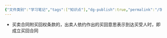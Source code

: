 ```yaml
---
{"文件类别":"学习笔记","tags":["知识点"],"dg-publish":true,"permalink":"/学习笔记studyup/知识点cheese/买回权/","dgPassFrontmatter":true,"created":"2024-07-06T15:50:33.525+08:00","updated":"2024-09-11T12:11:32.688+08:00"}
---
```


- 买卖合同附买回权条款的，出卖人依约作出的买回意思表示到达买受人时，即成立买回合同